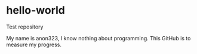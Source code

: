 # hello-world
Test repository

My name is anon323, I know nothing about programming. This GitHub is to measure my progress.
